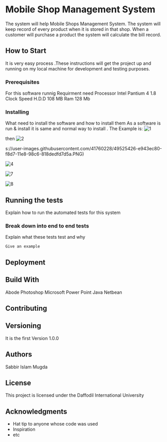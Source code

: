 # Mobile Shop Management System

The system will help Mobile Shops Management System. The system will keep record of every product when it is stored in that shop. When a customer will purchase a product the system will calculate the bill record.

## How to Start

It is very easy process .These instructions will get the project up and running on my local machine for development and testing purposes.

### Prerequisites
For this software runnig Requirment need Processor Intel Pantium 4 1.8 Clock Speed
H.D.D 108 MB
Ram 128 Mb

### Installing

What need to install the software and how to install them
As a software is run & install it is same and normal way to install . 
The Example is: 
![1](https://user-images.githubusercontent.com/41760228/49524887-cbc25300-f8d6-11e8-829e-47ee8b05c06c.PNG)


then
![2](https://user-images.githubusercontent.com/41760228/49524893-cf55da00-f8d6-11e8-9b7c-9b3cdaa2a1e6.PNG)





s://user-images.githubusercontent.com/41760228/49525426-e943ec80-f8d7-11e8-98c6-818dedfd7d5a.PNG)





![4](https://user-images.githubusercontent.com/41760228/49525432-eba64680-f8d7-11e8-879e-2e0286ab21c0.PNG)


![7](https://user-images.githubusercontent.com/41760228/49525447-f06afa80-f8d7-11e8-8bcf-c4498fc90ce1.PNG)



![8](https://user-images.githubusercontent.com/41760228/49525456-f7920880-f8d7-11e8-9d42-9ede1ff4129e.PNG)



## Running the tests

Explain how to run the automated tests for this system

### Break down into end to end tests

Explain what these tests test and why

```
Give an example
```



## Deployment

## Build With
Abode Photoshop 
Microsoft Power Point
Java 
Netbean

## Contributing


## Versioning

It is the first Version 1.0.0

## Authors

Sabbir Islam Mugda

## License

This project is licensed under the Daffodil International University 

## Acknowledgments

* Hat tip to anyone whose code was used
* Inspiration
* etc
